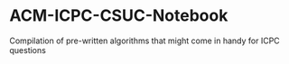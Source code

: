 # ACM-ICPC-CSUC-Notebook
Compilation of pre-written algorithms that might come in handy for ICPC questions
